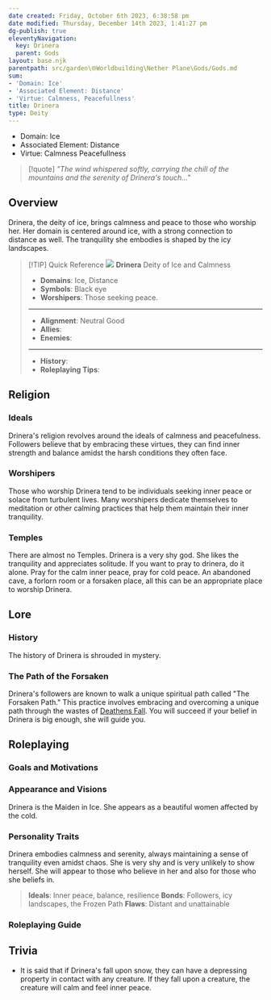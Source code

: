 ```yaml
---
date created: Friday, October 6th 2023, 6:38:58 pm
date modified: Thursday, December 14th 2023, 1:41:27 pm
dg-publish: true
eleventyNavigation:
  key: Drinera
  parent: Gods
layout: base.njk
parentpath: src/garden\🌐Worldbuilding\Nether Plane\Gods/Gods.md
sum:
- 'Domain: Ice'
- 'Associated Element: Distance'
- 'Virtue: Calmness, Peacefullness'
title: Drinera
type: Deity
---
```


- Domain: Ice
- Associated Element: Distance
- Virtue: Calmness Peacefullness

> [!quote] *"The wind whispered softly, carrying the chill of the mountains and the serenity of Drinera's touch..."*

## Overview

Drinera, the deity of ice, brings calmness and peace to those who worship her. Her domain is centered around ice, with a strong connection to distance as well. The tranquility she embodies is shaped by the icy landscapes.

> [!TIP] Quick Reference
> ![](/static/Placeholder.png) 
> **Drinera** 
>  Deity of Ice and Calmness
>- **Domains**: Ice, Distance
>- **Symbols**: Black eye
>- **Worshipers**: Those seeking peace.
> ____
>- **Alignment**: Neutral Good
>- **Allies**: 
>- **Enemies**: 
>____
>-  **History**: 
>- **Roleplaying Tips**: 

## Religion
### Ideals

Drinera's religion revolves around the ideals of calmness and peacefulness. Followers believe that by embracing these virtues, they can find inner strength and balance amidst the harsh conditions they often face. 

### Worshipers

Those who worship Drinera tend to be individuals seeking inner peace or solace from turbulent lives. Many worshipers dedicate themselves to meditation or other calming practices that help them maintain their inner tranquility.

### Temples

There are almost no Temples. Drinera is a very shy god. She likes the tranquility and appreciates solitude. If you want to pray to drinera, do it alone. Pray for the calm inner peace, pray for cold peace. An abandoned cave, a forlorn room or a forsaken place, all this can be an appropriate place to worship Drinera.

## Lore
### History

The history of Drinera is shrouded in mystery. 

### The Path of the Forsaken

Drinera's followers are known to walk a unique spiritual path called "The Forsaken Path." This practice involves embracing and overcoming a unique path through the wastes of [Deathens Fall](/garden/%F0%9F%8C%90Worldbuilding%5CMaterial%20Plane%5CDeathens%20Fall/Deathens%20Fall). You will succeed if your belief in Drinera is big enough, she will guide you.

## Roleplaying
### Goals and Motivations

### Appearance and Visions

Drinera is the Maiden in Ice. She appears as a beautiful women affected by the cold. 

### Personality Traits

Drinera embodies calmness and serenity, always maintaining a sense of tranquility even amidst chaos. She is very shy and is very unlikely to show herself. She will appear to those who believe in her and also for those who she beliefs in. 

> **Ideals**: Inner peace, balance, resilience
> **Bonds**: Followers, icy landscapes, the Frozen Path
> **Flaws**: Distant and unattainable

### Roleplaying Guide

## Trivia
- It is said that if Drinera's fall upon snow, they can have a depressing property in contact with any creature. If they fall upon a creature, the creature will calm and feel inner peace.